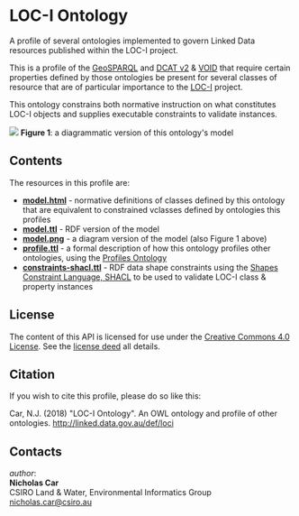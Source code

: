 # LOC-I Ontology
A profile of several ontologies implemented to govern Linked Data resources published within the LOC-I project.

This is a profile of the [GeoSPARQL](http://www.opengeospatial.org/standards/geosparql) and [DCAT v2](https://www.w3.org/TR/vocab-dcat-2/) & [VOID](http://www.w3.org/TR/void/) that require certain properties defined by those ontologies be present for several classes of resource that are of particular importance to the [LOC-I](https://confluence.csiro.au/display/DIPAAnalyticHubs/Location+Integration+Capability+Loc-I) project.

This ontology constrains both normative instruction on what constitutes LOC-I objects and supplies executable constraints to validate instances.

![](images/model.png)
**Figure 1**: a diagrammatic version of this ontology's model

## Contents
The resources in this profile are:
* **[model.html](model.html)** - normative definitions of classes defined by this ontology that are equivalent to constrained vclasses defined by ontologies this profiles
* **[model.ttl](model.ttl)** - RDF version of the model
* **[model.png](images/model.png)** - a diagram version of the model (also Figure 1 above)
* **[profile.ttl](profile.ttl)** - a formal description of how this ontology profiles other ontologies, using the [Profiles Ontology](https://w3c.github.io/dxwg/profilesont/)
* **[constraints-shacl.ttl](constraints-shacl.ttl)** - RDF data shape constraints using the [Shapes Constraint Language, SHACL](https://www.w3.org/TR/shacl/) to be used to validate LOC-I class & property instances


## License
The content of this API is licensed for use under the [Creative Commons 4.0 License](https://creativecommons.org/licenses/by/4.0/). See the [license deed](LICENSE) all details.


## Citation
If you wish to cite this profile, please do so like this:

Car, N.J. (2018) "LOC-I Ontology". An OWL ontology and profile of other ontologies. http://linked.data.gov.au/def/loci


## Contacts
*author*:  
**Nicholas Car**  
CSIRO Land & Water, Environmental Informatics Group  
<nicholas.car@csiro.au>
